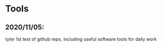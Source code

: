 # Tools
## 2020/11/05:
tyler 1st test of github repo, including useful software tools for daily work
